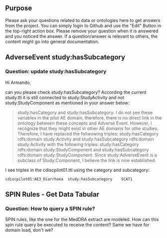 
## Purpose

Please ask your questions related to data or ontologies here to get answers from the project. You can simply login to Github and use the "Edit" Button in the top-right action box. Please remove your question when it is answered and you noticed the answer. If a question/answer is relevant to others, the content might go into general documentation.

## AdverseEvent study:hasSubcategory

### Question: update study:hasSubcategory
Hi Armando,

can you please check study:hasSubcategory? According the current study.ttl it is still connected to study:StudyActivity and not study:StudyComponent as mentioned in your answer below:

> study:hasCategory and study:hasSubcategory: I do not see these variables in the pilot AE domain, therefore, there is no direct link in the ontology between these concepts and Adverse Event. However, I recognize that they might exist in other AE domains for othe studies. Therefore, I have replaced the follwowing triples: study:hasCategory rdfs:domain study:Activity and study:hasSubcategory rdfs:domain study:Activity with the following triples: study:hasCategory rdfs:domain study:StudyComponent and study:hasSubcategory rdfs:domain study:StudyComponent. Since study:AdverseEvent is a subclass of Study:Component, I believe the link is now established.

I see triples in the cdiscpilot01.ttl using the category and subcategory:

```
cdiscpilot01:AE3_Diarrhoea	study:hasSubcategory	SCAT1
```


## SPIN Rules - Get Data Tabular

### Question: How to query a SPIN rule?

SPIN rules, like the one for the MedDRA extract are modeled. How can this spin rule query be executed to receive the content? Same we have for domain load, don't we?
